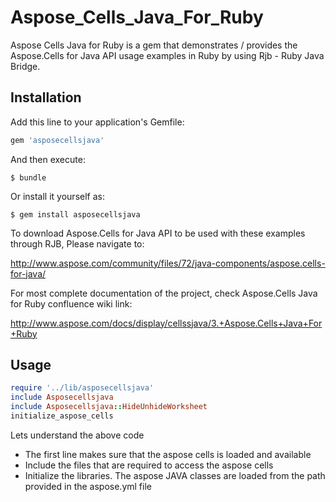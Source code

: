 # Aspose_Cells_Java_For_Ruby
Aspose Cells Java for Ruby is a gem that demonstrates / provides the Aspose.Cells for Java API usage examples in Ruby by using Rjb - Ruby Java Bridge.

## Installation

Add this line to your application's Gemfile:

```ruby
gem 'asposecellsjava'
```

And then execute:

    $ bundle

Or install it yourself as:

    $ gem install asposecellsjava

To download Aspose.Cells for Java API to be used with these examples through RJB, Please navigate to:

http://www.aspose.com/community/files/72/java-components/aspose.cells-for-java/

For most complete documentation of the project, check Aspose.Cells Java for Ruby confluence wiki link:

http://www.aspose.com/docs/display/cellssjava/3.+Aspose.Cells+Java+For+Ruby

## Usage

```ruby
require '../lib/asposecellsjava'
include Asposecellsjava
include Asposecellsjava::HideUnhideWorksheet
initialize_aspose_cells
```
Lets understand the above code
* The first line makes sure that the aspose cells is loaded and available 
* Include the files that are required to access the aspose cells
* Initialize the libraries. The aspose JAVA classes are loaded from the path provided in the aspose.yml file
